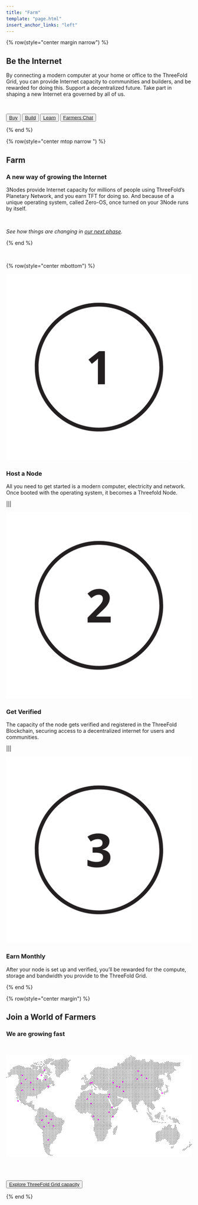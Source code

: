 ```yaml
---
title: "Farm"
template: "page.html"
insert_anchor_links: "left"
---
```


<!-- section 1 (be the Internet) -->

{% row(style="center margin narrow") %}

## Be the **Internet**

By connecting a modern computer at your home or office to the ThreeFold Grid, you can provide Internet capacity to communities and builders, and be rewarded for doing this. Support a decentralized future. Take part in shaping a new Internet era governed by all of us.

<br>

<button>[Buy](https://marketplace.3node.global/index.php)</button>
<button>[Build](https://manual.grid.tf/farmers/3node_building/3node_building.html)</button>
<button>[Learn](https://manual.grid.tf/intro/grid3_howitworks.html)</button>
<button>[Farmers Chat](https://t.me/threefoldfarmers)</button>

{% end %}

<!-- section 2 (Farm) -->

{% row(style="center mtop narrow ") %}


## Farm

### A new way of growing the Internet

3Nodes provide Internet capacity for millions of people using ThreeFold’s Planetary Network, and you earn TFT for doing so. And because of a unique operating system, called Zero-OS, once turned on your 3Node runs by itself.

<br>

*See how things are changing in [our next phase](/next).*

{% end %}

<br>

{% row(style="center mbottom") %}

![Image](farming1.png#medium)

### **Host a Node**

All you need to get started is a modern computer, electricity and network. Once booted with the operating system, it becomes a Threefold Node.

|||

![Image](farming2.png#medium)

### **Get Verified**

The capacity of the node gets verified and registered in the ThreeFold Blockchain, securing access to a decentralized internet for users and communities.

|||

![Image](farming3.png#medium)

### **Earn Monthly**

After your node is set up and verified, you’ll be rewarded for the compute, storage and bandwidth you provide to the ThreeFold Grid.

{% end %}



<!-- section 3 (world of farmers) -->

{% row(style="center margin") %}


## Join **a World of Farmers**

### We are growing fast

<br>

![Image](farm_map.png#mx-auto)

<br>

<br>

<button class="text-sm lg:text-xl">[Explore ThreeFold Grid capacity](https://dashboard.grid.tf/explorer/statistics)</button>

{% end %}